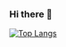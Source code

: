 ### Hi there 👋

[![Top Langs](https://github-readme-stats.vercel.app/api/top-langs/?username=Kalean75&theme=dracula )](https://github.com/Kalan75/github-readme-stats)

<!--
**Kalean75/Kalean75** is a ✨ _special_ ✨ repository because its `README.md` (this file) appears on your GitHub profile.

Here are some ideas to get you started:

- 🔭 I’m currently working on ...
- 🌱 I’m currently learning ...
- 👯 I’m looking to collaborate on ...
- 🤔 I’m looking for help with ...
- 💬 Ask me about ...
- 📫 How to reach me: ...
- 😄 Pronouns: ...
- ⚡ Fun fact: ...
-->
